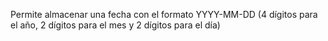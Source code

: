 Permite almacenar una fecha con el formato YYYY-MM-DD (4 dígitos para el año, 2 dígitos para el mes y 2 dígitos para el día)